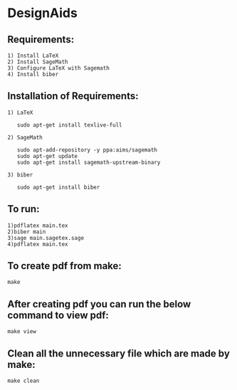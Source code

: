 # DesignAids

Requirements:
----------------------------
    1) Install LaTeX
    2) Install SageMath
    3) Configure LaTeX with Sagemath
    4) Install biber


Installation of Requirements:
-----------------------------
    1) LaTeX

       sudo apt-get install texlive-full

    2) SageMath

       sudo apt-add-repository -y ppa:aims/sagemath
       sudo apt-get update
       sudo apt-get install sagemath-upstream-binary
    
    3) biber
       
       sudo apt-get install biber
   

To run:
-----------------------------
    1)pdflatex main.tex
    2)biber main
    3)sage main.sagetex.sage
    4)pdflatex main.tex

To create pdf from make:
-----------------------------
    make

After creating pdf you can run the below command to view pdf:
-----------------------------
    make view

Clean all the unnecessary file which are made by make:
-----------------------------
    make clean

